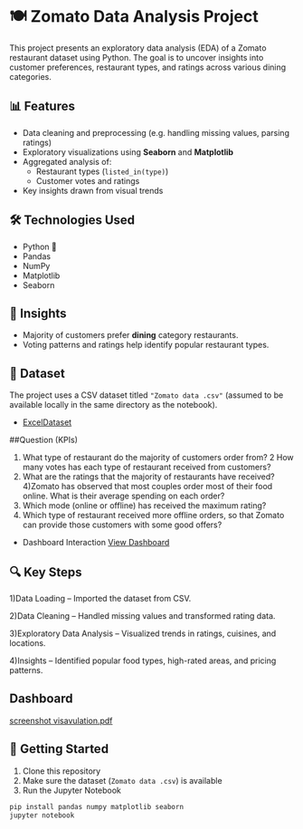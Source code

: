 
# 🍽️ Zomato Data Analysis Project

This project presents an exploratory data analysis (EDA) of a Zomato restaurant dataset using Python. The goal is to uncover insights into customer preferences, restaurant types, and ratings across various dining categories.

## 📊 Features

- Data cleaning and preprocessing (e.g. handling missing values, parsing ratings)
- Exploratory visualizations using **Seaborn** and **Matplotlib**
- Aggregated analysis of:
  - Restaurant types (`listed_in(type)`)
  - Customer votes and ratings
- Key insights drawn from visual trends

## 🛠️ Technologies Used

- Python 🐍
- Pandas
- NumPy
- Matplotlib
- Seaborn

## 📌 Insights

- Majority of customers prefer **dining** category restaurants.
- Voting patterns and ratings help identify popular restaurant types.

## 📁 Dataset

The project uses a CSV dataset titled `"Zomato data .csv"` (assumed to be available locally in the same directory as the notebook).
- <a href="https://github.com/Ramchandrakanade/Zomato-Data-Analysis-Dashboard/blob/main/Zomato%20data%20.csv">ExcelDataset</a>


##Question (KPIs)
1) What type of restaurant do the majority of customers order from?
2 How many votes has each type of restaurant received from customers?
3) What are the ratings that the majority of restaurants have received?
4)Zomato has observed that most couples order most of their food online. What is their 
average spending on each order?
5) Which mode (online or offline) has received the maximum rating?
6) Which type of restaurant received more offline orders, so that Zomato can provide those 
customers with some good offers?

- Dashboard Interaction <a href="https://github.com/Ramchandrakanade/Zomato-Data-Analysis-Dashboard/blob/main/visuvalization%20images.pdf">View Dashboard</a>

## 🔍 Key Steps

1)Data Loading – Imported the dataset from CSV.

2)Data Cleaning – Handled missing values and transformed rating data.

3)Exploratory Data Analysis – Visualized trends in ratings, cuisines, and locations.

4)Insights – Identified popular food types, high-rated areas, and pricing patterns.

## Dashboard
[screenshot visavulation.pdf](https://github.com/user-attachments/files/21194577/screenshot.visavulation.pdf)



## 🚀 Getting Started

1. Clone this repository
2. Make sure the dataset (`Zomato data .csv`) is available
3. Run the Jupyter Notebook

```bash
pip install pandas numpy matplotlib seaborn
jupyter notebook
```

